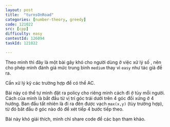 ```yaml
---
layout: post
title:  "turnsOnRoad"
categories: [number-theory, greedy]
code: 121022
src: [cpp]
difficulty: easy
contestId: 126094
taskId: 121022

---
```


Theo mình thì đây là một bài gây khó cho người dùng ở việc xử lý số , nên cho phép mình đánh giá mức trung bình `medium` thay vì `easy` như tác giả đề ra.

Cần xử lý kỹ các trường hợp để có thể AC.

Bài này có thể tự mình đặt ra policy cho riêng mình cách đi ở tùy mỗi người. Cách của mình là bắt đầu từ vị trí góc trái dưới trên 4 góc đối xứng ở 4 hướng. Ban đầu tất nhiên là đi ra đên được vạch `max(x,y)` (tùy trường hợp), từ đó băt đầu ở góc nào đó để xét tiếp 4 bước tiếp theo.

Bài này khó giải thích, mình chỉ share code để các bạn tham khảo.
